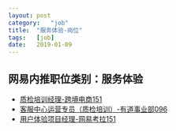 ```yaml
---
layout:	post
category:	"job"
title:	"服务体验-岗位"
tags:	[job]
date:	2019-01-09
---
```

## 网易内推职位类别：服务体验
- [质检培训经理-跨境电商151](http://mobile.bole.netease.com/bole/boleDetail?id=11704&employeeId=346f03c3cda5f04c&key=all)
- [客服中心运营专员（质检培训）-有道事业部096](http://mobile.bole.netease.com/bole/boleDetail?id=8717&employeeId=346f03c3cda5f04c&key=all)
- [用户体验项目经理-网易考拉151](http://mobile.bole.netease.com/bole/boleDetail?id=13815&employeeId=346f03c3cda5f04c&key=all)
